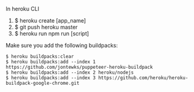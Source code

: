In heroku CLI

1. $ heroku create [app_name]
2. $ git push heroku master
3. $ heroku run npm run [script]

Make sure you add the following buildpacks:
 
```
$ heroku buildpacks:clear
$ heroku buildpacks:add --index 1 https://github.com/jontewks/puppeteer-heroku-buildpack
$ heroku buildpacks:add --index 2 heroku/nodejs
$ heroku buildpacks:add --index 3 https://github.com/heroku/heroku-buildpack-google-chrome.git

```
